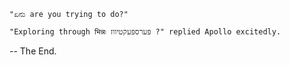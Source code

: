     "ಏನು are you trying to do?"

    "Exploring through भिन्नः פּערספּעקטיווז ?" replied Apollo excitedly.

-- The End.
